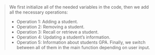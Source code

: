 > We first initialize all of the needed variables in the code, then we add all the necessary operations:
> - Operation 1: Adding a student.
> - Operation 2: Removing a student.
> - Operation 3: Recall or retrieve a student.
> - Operation 4: Updating a student’s information.
> - Operation 5: Information about students GPA.
> Finally, we switch between all of them in the main function depending on user input.
